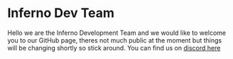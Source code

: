 # Inferno Dev Team
Hello we are the Inferno Development Team and we would like to welcome you to our GitHub page, theres not much public at the moment but things will be changing shortly so stick around. You can find us on [discord here](https://discord.gg/JB8KHnJj69)

